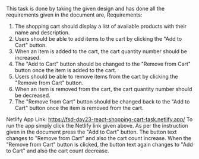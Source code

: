This task is done by taking the given design and has done all the requirements given in the document are,
Requirements:
1. The shopping cart should display a list of available products with their name and description.
2. Users should be able to add items to the cart by clicking the "Add to Cart" button.
3. When an item is added to the cart, the cart quantity number should be increased.
4. The "Add to Cart" button should be changed to the "Remove from Cart" button once the item is added to the cart.
5. Users should be able to remove items from the cart by clicking the "Remove from Cart" button.
6. When an item is removed from the cart, the cart quantity number should be decreased.
7. The "Remove from Cart" button should be changed back to the "Add to Cart" button once the item is removed from the cart.

Netlify App Link: https://fsd-day23-react-shopping-cart-task.netlify.app/
To run the app simply click the Netlify link given above.
    As per the instruction given in the document press the "Add to Cart" button.
    The button text changes to "Remove from Cart" and also the cart count increase.
    When the "Remove from Cart" button is clicked, the button text again changes to "Add to Cart" and also the cart count decrease.
